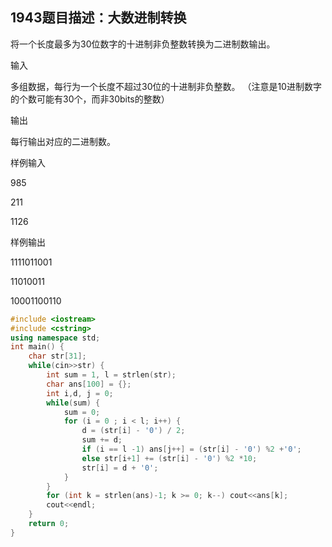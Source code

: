 1943题目描述：大数进制转换
---------------

将一个长度最多为30位数字的十进制非负整数转换为二进制数输出。

输入

多组数据，每行为一个长度不超过30位的十进制非负整数。
（注意是10进制数字的个数可能有30个，而非30bits的整数）

输出

每行输出对应的二进制数。

样例输入

985

211

1126

样例输出

1111011001

11010011

10001100110

```C++
#include <iostream>
#include <cstring>
using namespace std;
int main() {
    char str[31];
    while(cin>>str) {
        int sum = 1, l = strlen(str);
        char ans[100] = {};
        int i,d, j = 0;
        while(sum) {
            sum = 0;
            for (i = 0 ; i < l; i++) {
                d = (str[i] - '0') / 2;
                sum += d;
                if (i == l -1) ans[j++] = (str[i] - '0') %2 +'0';
                else str[i+1] += (str[i] - '0') %2 *10;
                str[i] = d + '0';
            }
        }
        for (int k = strlen(ans)-1; k >= 0; k--) cout<<ans[k];
        cout<<endl;
    }
    return 0;
}
```